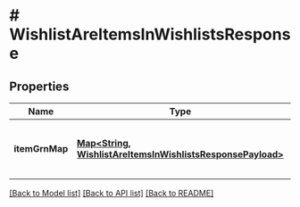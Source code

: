 # # WishlistAreItemsInWishlistsResponse


## Properties 


Name | Type | Description | Notes
------------ | ------------- | ------------- | -------------
**itemGrnMap**| [**Map<String, WishlistAreItemsInWishlistsResponsePayload>**](WishlistAreItemsInWishlistsResponsePayload.md) |   | [optional] [default to new HashMap<>()]


[[Back to Model list]](../../README.md#models) [[Back to API list]](../../README.md#endpoints) [[Back to README]](../../README.md)

